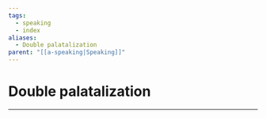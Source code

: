 ```yaml
---
tags:
  - speaking
  - index
aliases:
  - Double palatalization
parent: "[[a-speaking|Speaking]]"
---
```

# Double palatalization
---
